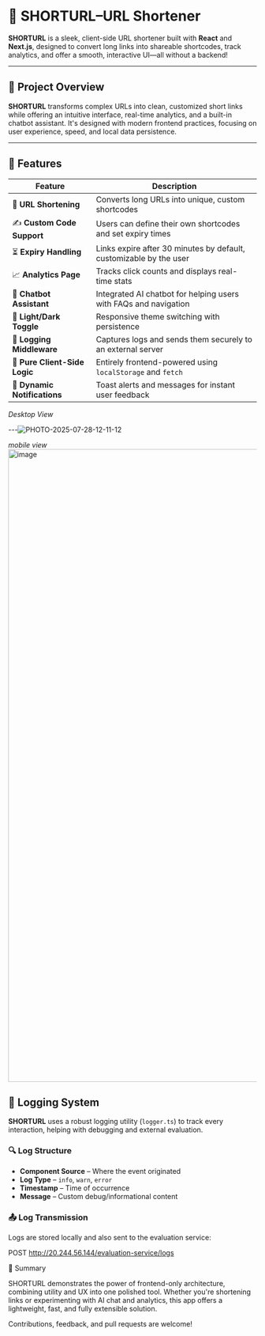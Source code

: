 # 🔗 SHORTURL–URL Shortener

**SHORTURL** is a sleek, client-side URL shortener built with **React** and **Next.js**, designed to convert long links into shareable shortcodes, track analytics, and offer a smooth, interactive UI—all without a backend!

---

## 📘 Project Overview

**SHORTURL** transforms complex URLs into clean, customized short links while offering an intuitive interface, real-time analytics, and a built-in chatbot assistant. It's designed with modern frontend practices, focusing on user experience, speed, and local data persistence.

---

## 🌟 Features

| Feature | Description |
|--------|-------------|
| 🔗 **URL Shortening** | Converts long URLs into unique, custom shortcodes |
| ✍️ **Custom Code Support** | Users can define their own shortcodes and set expiry times |
| ⏳ **Expiry Handling** | Links expire after 30 minutes by default, customizable by the user |
| 📈 **Analytics Page** | Tracks click counts and displays real-time stats |
| 🤖 **Chatbot Assistant** | Integrated AI chatbot for helping users with FAQs and navigation |
| 🌙 **Light/Dark Toggle** | Responsive theme switching with persistence |
| 🔐 **Logging Middleware** | Captures logs and sends them securely to an external server |
| 🧠 **Pure Client-Side Logic** | Entirely frontend-powered using `localStorage` and `fetch` |
| 💬 **Dynamic Notifications** | Toast alerts and messages for instant user feedback |


*Desktop View*

---![PHOTO-2025-07-28-12-11-12](https://github.com/user-attachments/assets/f48eed29-321f-407b-b4d9-344b8c287647)

*mobile view*
<img width="1081" height="1280" alt="image" src="https://github.com/user-attachments/assets/4b204194-cfb9-457b-9acd-f7f766e4660a" />


## 🔐 Logging System

**SHORTURL** uses a robust logging utility (`logger.ts`) to track every interaction, helping with debugging and external evaluation.

### 🔍 Log Structure

- **Component Source** – Where the event originated
- **Log Type** – `info`, `warn`, `error`
- **Timestamp** – Time of occurrence
- **Message** – Custom debug/informational content

### 📤 Log Transmission

Logs are stored locally and also sent to the evaluation service:

POST http://20.244.56.144/evaluation-service/logs

🧩 Summary

SHORTURL demonstrates the power of frontend-only architecture, combining utility and UX into one polished tool. Whether you're shortening links or experimenting with AI chat and analytics, this app offers a lightweight, fast, and fully extensible solution.

Contributions, feedback, and pull requests are welcome!

